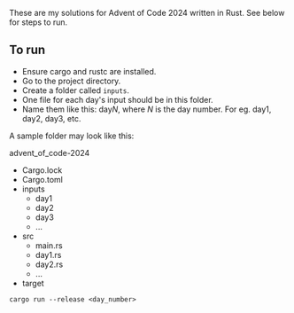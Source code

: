 These are my solutions for Advent of Code 2024 written in Rust. See below for steps to run.

## To run

- Ensure cargo and rustc are installed.
- Go to the project directory.
- Create a folder called `inputs`.
- One file for each day's input should be in this folder.
- Name them like this: day*N*, where *N* is the day number. For eg. day1, day2, day3, etc.

A sample folder may look like this:

advent_of_code-2024
- Cargo.lock
- Cargo.toml
- inputs
  - day1
  - day2
  - day3
  - ...
- src
  - main.rs
  - day1.rs
  - day2.rs
  - ...
- target

```
cargo run --release <day_number>
```
